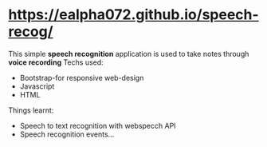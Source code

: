 # https://ealpha072.github.io/speech-recog/


This simple **speech recognition** application is used to take notes through **voice recording**
Techs used:
* Bootstrap-for responsive web-design
* Javascript
* HTML

Things learnt:
* Speech to text recognition with webspecch API
* Speech recognition events...


